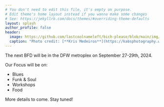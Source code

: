 ```yaml
---
# You don't need to edit this file, it's empty on purpose.
# Edit theme's home layout instead if you wanna make some changes
# See: https://jekyllrb.com/docs/themes/#overriding-theme-defaults
layout: splash
author_profile: false
header:
  image: https://github.com/lastcoolnameleft/bich-please/blob/main/img/bfd-2024-feb.png?raw=true
  caption: "Photo credit: [**Kris Medeiros**](https://kabsphotography.wixsite.com/home)"
---
```


The next BFD will be in the DFW metroplex on September 27-29th, 2024.  

Our Focus will be on:

- Blues
- Funk & Soul
- Workshops
- Food

More details to come.  Stay tuned!
